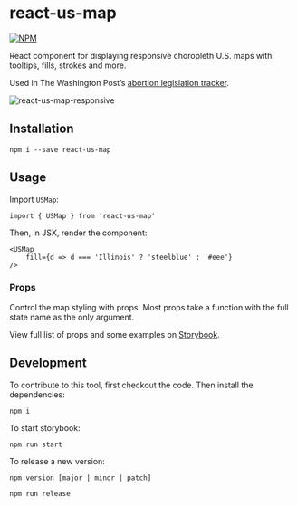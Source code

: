 # react-us-map

[![NPM](https://img.shields.io/npm/v/react-us-map.svg)](http://npm.im/react-us-map)

 React component for displaying responsive choropleth U.S. maps with tooltips, fills, strokes and more.

Used in The Washington Post’s [abortion legislation tracker](https://www.washingtonpost.com/nation/interactive/2022/abortion-rights-protections-restrictions-tracker/).

![react-us-map-responsive](https://user-images.githubusercontent.com/675639/163626962-e7f76157-4928-4eef-92a2-3dab69a4ca51.png)

## Installation

    npm i --save react-us-map

## Usage

Import `USMap`:

    import { USMap } from 'react-us-map'

Then, in JSX, render the component:

    <USMap 
        fill={d => d === 'Illinois' ? 'steelblue' : '#eee'}
    />

### Props

Control the map styling with props. Most props take a function with the full state name as the only argument.

View full list of props and some examples on [Storybook](https://www.kschaul.com/react-us-map/?path=/docs/usmap--default-story).

## Development

To contribute to this tool, first checkout the code. Then install the dependencies:

    npm i

To start storybook:

    npm run start

To release a new version:

    npm version [major | minor | patch]

    npm run release
